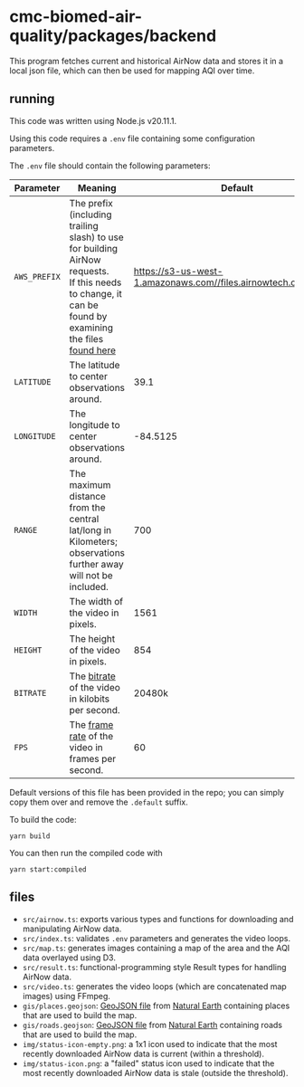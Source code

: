 # cmc-biomed-air-quality/packages/backend

This program fetches current and historical AirNow data and stores it in a local json file, which can then be
used for mapping AQI over time.

## running

This code was written using Node.js v20.11.1.

Using this code requires a `.env` file containing some configuration
parameters.

The `.env` file should contain the following parameters:

| Parameter | Meaning | Default |
| --- | --- | --- |
| `AWS_PREFIX` | The prefix (including trailing slash) to use for building AirNow requests.<br>If this needs to change, it can be found by examining the files [found here](https://files.airnowtech.org/?prefix=airnow/today/) | https://s3-us-west-1.amazonaws.com//files.airnowtech.org/airnow/ |
| `LATITUDE` | The latitude to center observations around. | 39.1 |
| `LONGITUDE` | The longitude to center observations around. | -84.5125 |
| `RANGE` | The maximum distance from the central lat/long in Kilometers; observations further away will not be included. | 700 |
| `WIDTH` | The width of the video in pixels. | 1561 |
| `HEIGHT` | The height of the video in pixels. | 854 |
| `BITRATE` | The [bitrate](https://ffmpeg.org/ffmpeg-codecs.html#Options-36) of the video in kilobits per second. | 20480k |
| `FPS` | The [frame rate](https://trac.ffmpeg.org/wiki/ChangingFrameRate) of the video in frames per second. | 60 |

Default versions of this file has been provided in the repo; you can simply copy them over and remove the `.default` suffix.

To build the code:

```
yarn build
```

You can then run the compiled code with

```
yarn start:compiled
```

## files

- `src/airnow.ts`: exports various types and functions for downloading and manipulating AirNow data.
- `src/index.ts`: validates `.env` parameters and generates the video loops.
- `src/map.ts`: generates images containing a map of the area and the AQI data overlayed using D3.
- `src/result.ts`: functional-programming style Result types for handling AirNow data.
- `src/video.ts`: generates the video loops (which are concatenated map images) using FFmpeg.
- `gis/places.geojson`: [GeoJSON file](https://github.com/nvkelso/natural-earth-vector/blob/master/geojson/ne_10m_populated_places.geojson) from [Natural Earth](https://www.naturalearthdata.com/downloads/10m-cultural-vectors/10m-populated-places/) containing places that are used to build the map.
- `gis/roads.geojson`: [GeoJSON file](https://github.com/nvkelso/natural-earth-vector/blob/master/geojson/ne_10m_roads.geojson) from [Natural Earth](https://www.naturalearthdata.com/downloads/10m-cultural-vectors/roads/) containing roads that are used to build the map.
- `img/status-icon-empty.png`: a 1x1 icon used to indicate that the most recently downloaded AirNow data is current (within a threshold).
- `img/status-icon.png`: a "failed" status icon used to indicate that the most recently downloaded AirNow data is stale (outside the threshold).
